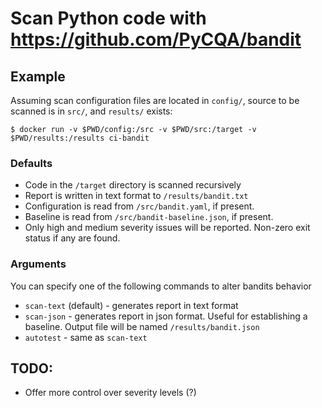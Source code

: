 # Scan Python code with https://github.com/PyCQA/bandit

## Example

Assuming scan configuration files are located in `config/`, source to be scanned is in `src/`,
and `results/` exists:

```
$ docker run -v $PWD/config:/src -v $PWD/src:/target -v $PWD/results:/results ci-bandit
```

### Defaults

- Code in the `/target` directory is scanned recursively
- Report is written in text format to `/results/bandit.txt`
- Configuration is read from `/src/bandit.yaml`, if present.
- Baseline is read from `/src/bandit-baseline.json`, if present.
- Only high and medium severity issues will be reported.  Non-zero exit status
  if any are found.

### Arguments

You can specify one of the following commands to alter bandits behavior

- `scan-text` (default) - generates report in text format
- `scan-json` - generates report in json format.  Useful for establishing a baseline.
   Output file will be named `/results/bandit.json`
- `autotest` - same as `scan-text`

## TODO:

- Offer more control over severity levels (?)

